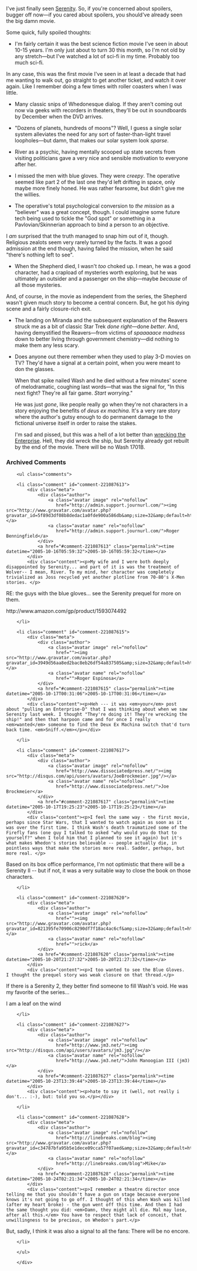 I've just finally seen [Serenity][ser].  So, if you're concerned about spoilers, bugger off now—if you cared about spoilers, you should've already seen the big damn movie.  

Some quick, fully spoiled thoughts:

  * I'm fairly certain it was the best science fiction movie I've seen in about 10-15 years.  I'm only just about to turn 30 this month, so I'm not old by any stretch—but I've watched a lot of sci-fi in my time.  Probably too much sci-fi.  

  In any case, this was the first movie I've seen in at least a decade that had me wanting to walk out, go straight to get another ticket, and watch it over again.  Like I remember doing a few times with roller coasters when I was little.

  * Many classic snips of Whedonesque dialog.  If they aren't coming out now via geeks with recorders in theaters, they'll be out in soundboards by December when the DVD arrives.
  
  * "Dozens of planets, hundreds of moons"?  Well, I guess a single solar system alleviates the need for any sort of faster-than-light travel loopholes—but damn, that makes our solar system look *sparse*. 
  
  * River as a psychic, having mentally scooped up state secrets from visiting politicians gave a very nice and sensible motivation to everyone after her.
  
  * I missed the men with blue gloves.  They were *creepy*.  The operative seemed like part 2 of the last one they'd left drifting in space, only maybe more finely honed.  He was rather fearsome, but didn't give me the willies.

  *  The operative's total psychological conversion to *the mission* as a "believer" was a great concept, though.  I could imagine some future tech being used to tickle the "God spot" or something in a Pavlovian/Skinnerian approach to bind a person to an objective.  
  
  I *am* surprised that the truth managed to snap him out of it, though.  Religious zealots seem very rarely turned by the facts.  It was a good admission at the end though, having failed the mission, when he said "there's nothing left to see".
  
  * When the Shepherd died, I wasn't *too* choked up.  I mean, he was a good character, had a crapload of mysteries worth exploring, but he was ultimately an outsider and a passenger on the ship—maybe *because* of all those mysteries.  
  
  And, of course, in the movie as independent from the series, the Shepherd wasn't given much story to become a central concern.  But, he got his dying scene and a fairly closure-rich exit.
    
  * The landing on Miranda and the subsequent explanation of the Reavers struck me as a bit of classic Star Trek *done right*—done *better*.  And, having demystified the Reavers—from victims of *spaaaaace madness* down to better living through government chemistry—did nothing to make them any less scary.

  * Does anyone out there remember when they used to play 3-D movies on TV?  They'd have a signal at a certain point, when you were meant to don the glasses.  
  
    When that spike nailed Wash and he died without a few minutes' scene of melodramatic, coughing last words—that was the signal for, "In this next fight?  They're all fair game.  *Start worrying*."  
    
    He was just *gone*, like people really go when they're not characters in a story enjoying the benefits of *deus ex machina*.  It's a very rare story where the author's gutsy enough to do permanent damage to the fictional universe itself in order to raise the stakes.  
    
    I'm sad and pissed, but this was a hell of a lot better than [wrecking the Enterprise][enter].  Hell, they did wreck the ship, but Serenity already got rebuilt by the end of the movie.  There will be no Wash 1701B.

<!-- tags: serenity entertainment movies scifi whedon -->

[ser]: http://www.serenitymovie.com/
[enter]: http://decafbad.com/blog/2005/09/26/let-there-be-no-serenity-1701b

<div id="comments" class="comments archived-comments">
            <h3>Archived Comments</h3>
            
        <ul class="comments">
            
        <li class="comment" id="comment-221087613">
            <div class="meta">
                <div class="author">
                    <a class="avatar image" rel="nofollow" 
                       href="http://admin.support.journurl.com/"><img src="http://www.gravatar.com/avatar.php?gravatar_id=5f89d3df08b8dedac1a0fde900a586db&amp;size=32&amp;default=http://mediacdn.disqus.com/1320279820/images/noavatar32.png"/></a>
                    <a class="avatar name" rel="nofollow" 
                       href="http://admin.support.journurl.com/">Roger Benningfield</a>
                </div>
                <a href="#comment-221087613" class="permalink"><time datetime="2005-10-16T05:59:32">2005-10-16T05:59:32</time></a>
            </div>
            <div class="content"><p>My wife and I were both deeply disappointed by Serenity... and part of it is was the treatment of Wolver-- I mean, River. To my mind, her character was completely trivialized as Joss recycled yet another plotline from 70-80's X-Men stories. </p>

<p>RE: the guys with the blue gloves... see the Serenity prequel for more on them.</p>

<p>http://www.amazon.com/gp/product/1593074492</p></div>
            
        </li>
    
        <li class="comment" id="comment-221087615">
            <div class="meta">
                <div class="author">
                    <a class="avatar image" rel="nofollow" 
                       href=""><img src="http://www.gravatar.com/avatar.php?gravatar_id=3949d56aa8ed2bac8eb26df54a837505&amp;size=32&amp;default=http://mediacdn.disqus.com/1320279820/images/noavatar32.png"/></a>
                    <a class="avatar name" rel="nofollow" 
                       href="">Roger Espinosa</a>
                </div>
                <a href="#comment-221087615" class="permalink"><time datetime="2005-10-17T00:31:06">2005-10-17T00:31:06</time></a>
            </div>
            <div class="content"><p>Heh --- it was <em>your</em> post about "pulling an Enterprise-D" that I was thinking about when we saw Serenity last week. I thought "They're doing it! They're wrecking the ship!" and then that harpoon came and for once I really <em>wanted</em> someone to find the Deux Ex Machina switch that'd turn back time. <em>Sniff.</em></p></div>
            
        </li>
    
        <li class="comment" id="comment-221087617">
            <div class="meta">
                <div class="author">
                    <a class="avatar image" rel="nofollow" 
                       href="http://www.dissociatedpress.net/"><img src="http://disqus.com/api/users/avatars/JoeBrockmeier.jpg"/></a>
                    <a class="avatar name" rel="nofollow" 
                       href="http://www.dissociatedpress.net/">Joe Brockmeier</a>
                </div>
                <a href="#comment-221087617" class="permalink"><time datetime="2005-10-17T19:25:23">2005-10-17T19:25:23</time></a>
            </div>
            <div class="content"><p>I feel the same way - the first movie, perhaps since Star Wars, that I wanted to watch again as soon as it was over the first time. I think Wash's death traumatized some of the Firefly fans (one guy I talked to asked "why would you do that to yourself?" when I told him that I planned to see it again) but it's what makes Whedon's stories believable -- people actually die, in pointless ways that make the stories more real. Sadder, perhaps, but more real. </p>

<p>Based on its box office performance, I'm not optimistic that there will be a Serenity II -- but if not, it was a very suitable way to close the book on those characters.</p></div>
            
        </li>
    
        <li class="comment" id="comment-221087620">
            <div class="meta">
                <div class="author">
                    <a class="avatar image" rel="nofollow" 
                       href=""><img src="http://www.gravatar.com/avatar.php?gravatar_id=821395fe70906c8290df7f18ac4ac6cf&amp;size=32&amp;default=http://mediacdn.disqus.com/1320279820/images/noavatar32.png"/></a>
                    <a class="avatar name" rel="nofollow" 
                       href="">rick</a>
                </div>
                <a href="#comment-221087620" class="permalink"><time datetime="2005-10-20T21:27:32">2005-10-20T21:27:32</time></a>
            </div>
            <div class="content"><p>I too wanted to see the Blue Gloves.  I thought the prequel story was weak closure on that thread.</p>

<p>If there is a Serenity 2, they better find someone to fill Wash's void.  He was my favorite of the series...  </p>

<p>I am a leaf on the wind</p></div>
            
        </li>
    
        <li class="comment" id="comment-221087627">
            <div class="meta">
                <div class="author">
                    <a class="avatar image" rel="nofollow" 
                       href="http://www.jm3.net/"><img src="http://disqus.com/api/users/avatars/jm3.jpg"/></a>
                    <a class="avatar name" rel="nofollow" 
                       href="http://www.jm3.net/">John Manoogian III (jm3)</a>
                </div>
                <a href="#comment-221087627" class="permalink"><time datetime="2005-10-23T13:39:44">2005-10-23T13:39:44</time></a>
            </div>
            <div class="content"><p>hate to say it (well, not really i don't... :-), but: told you so.</p></div>
            
        </li>
    
        <li class="comment" id="comment-221087628">
            <div class="meta">
                <div class="author">
                    <a class="avatar image" rel="nofollow" 
                       href="http://linebreaks.com/blog"><img src="http://www.gravatar.com/avatar.php?gravatar_id=c34787bfa95b5e1dece09cca57f07aed&amp;size=32&amp;default=http://mediacdn.disqus.com/1320279820/images/noavatar32.png"/></a>
                    <a class="avatar name" rel="nofollow" 
                       href="http://linebreaks.com/blog">Mike</a>
                </div>
                <a href="#comment-221087628" class="permalink"><time datetime="2005-10-24T02:21:34">2005-10-24T02:21:34</time></a>
            </div>
            <div class="content"><p>I remember a theatre director once telling me that you shouldn't have a gun on stage because everyone knows it's not going to go off. I thought of this when Wash was killed (after my heart broke) - the gun went off this time. And then I had the same thought you did: <em>Damn, they might all die. Mal may lose, after all this.</em> You have to respect that lack of conceit, that unwillingness to be precious, on Whedon's part.</p>

<p>But, sadly, I think it was also a signal to all the fans: There will be no encore.</p></div>
            
        </li>
    
        </ul>
    
        </div>
    